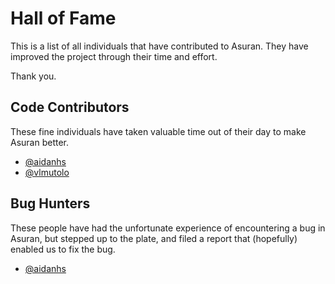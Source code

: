 # Hall of Fame

This is a list of all individuals that have contributed to Asuran. They have improved the project
through their time and effort.

Thank you. 

## Code Contributors

These fine individuals have taken valuable time out of their day to make Asuran better. 

- [@aidanhs](https://gitlab.com/aidanhs)
- [@vlmutolo](https://gitlab.com/vlmutolo)

## Bug Hunters

These people have had the unfortunate experience of encountering a bug in Asuran, but stepped up to
the plate, and filed a report that (hopefully) enabled us to fix the bug.

- [@aidanhs](https://gitlab.com/aidanhs)

